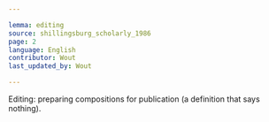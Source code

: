 ```yaml
---

lemma: editing
source: shillingsburg_scholarly_1986
page: 2
language: English
contributor: Wout
last_updated_by: Wout

---
```


Editing: preparing compositions for publication (a definition that says nothing).
